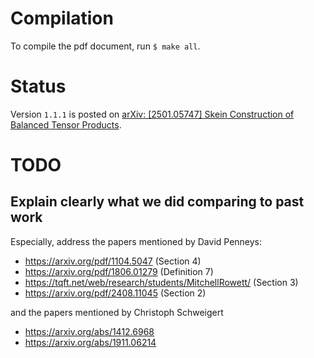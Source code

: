 # Compilation

To compile the pdf document, run `$ make all`.

# Status

Version `1.1.1` is posted on [arXiv: [2501.05747] Skein Construction of Balanced Tensor Products](https://arxiv.org/abs/2501.05747).

# TODO

## Explain clearly what we did comparing to past work

Especially, address the papers mentioned by David Penneys:

+ https://arxiv.org/pdf/1104.5047 (Section 4)
+ https://arxiv.org/pdf/1806.01279 (Definition 7)
+ https://tqft.net/web/research/students/MitchellRowett/ (Section 3)
+ https://arxiv.org/pdf/2408.11045 (Section 2)

and the papers mentioned by Christoph Schweigert 

+ https://arxiv.org/abs/1412.6968
+ https://arxiv.org/abs/1911.06214
